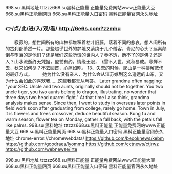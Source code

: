 
998.su 黑料地址 tttzzz668.su黑料正能量 正能量免费网站www正能量大豆 668.su黑料正能量网页 668.su黑料正能量入口密码 黑料正能量官网永久地址




### 👉/点/此/进/入/观/看/ http://6e6s.com?zzmhu




　　寂寂的，想世间所有的山林都堆积着枯叶旧藤，落着不同的悲哀，想人间所有的古刹都萧然一片。那些超乎世外的梦境又萦绕于几个僧客，青尼的心头？远离颠倒与堕落的是他们？还是我们这些所谓的世内人？参不透，断不了的是佛？还是人？山水流逝终无凭据，盟誓有约，情缘无限，飞雪不入世，煮秋易成。寒蝉不去，秋又如何尽？不去回首，心痛如昨。
	13、失恋的时候，爬山是一种排解悲伤的最好方式。
　　她为什么没有亲人，为什么会从江苏嫁到这么遥远的山东，又为什么会如此的喜欢我……这些我都无从解答。
Later grandma often nagging: "your SEC. Uncle and two aunts, originally should not be together.
You two uncle tiger, you two aunts belong to dragon, illustrating, no wonder that three days two head quarrel fight."
At that time I also think, grandma analysis makes sense.
Since then, I went to study in overseas later points in field work soon after graduating from college, rarely go home.
Town in July, it is flowers and trees crossover, deduce beautiful season.
Kung fu and warm season, flower tea on Monday, gather a fall back, with the petals fall like palms.
998.su 黑料地址 tttzzz668.su黑料正能量 正能量免费网站www正能量大豆 668.su黑料正能量网页 668.su黑料正能量入口密码 黑料正能量官网永久地址 chrome-error://chromewebdata/
https://github.com/beooknews/kebm
https://github.com/goodraes/lyommq
https://github.com/cctnews/ctjrwz
https://github.com/webnewse/irte





998.su 黑料地址 tttzzz668.su黑料正能量 正能量免费网站www正能量大豆 668.su黑料正能量网页 668.su黑料正能量入口密码 黑料正能量官网永久地址
